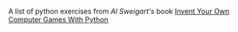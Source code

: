 A list of python exercises from *Al Sweigart's* book [Invent Your Own Computer Games With Python](https://inventwithpython.com/chapters/)
